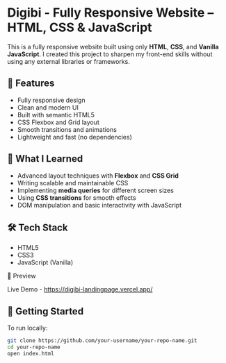# Digibi - Fully Responsive Website – HTML, CSS & JavaScript

This is a fully responsive website built using only **HTML**, **CSS**, and **Vanilla JavaScript**. I created this project to sharpen my front-end skills without using any external libraries or frameworks.

## 🚀 Features

- Fully responsive design
- Clean and modern UI
- Built with semantic HTML5
- CSS Flexbox and Grid layout
- Smooth transitions and animations
- Lightweight and fast (no dependencies)

## 🎯 What I Learned

- Advanced layout techniques with **Flexbox** and **CSS Grid**
- Writing scalable and maintainable CSS
- Implementing **media queries** for different screen sizes
- Using **CSS transitions** for smooth effects
- DOM manipulation and basic interactivity with JavaScript

## 🛠️ Tech Stack

- HTML5
- CSS3
- JavaScript (Vanilla)

📸 Preview

Live Demo - https://digibi-landingpage.vercel.app/

## 📂 Getting Started

To run locally:

```bash
git clone https://github.com/your-username/your-repo-name.git
cd your-repo-name
open index.html
